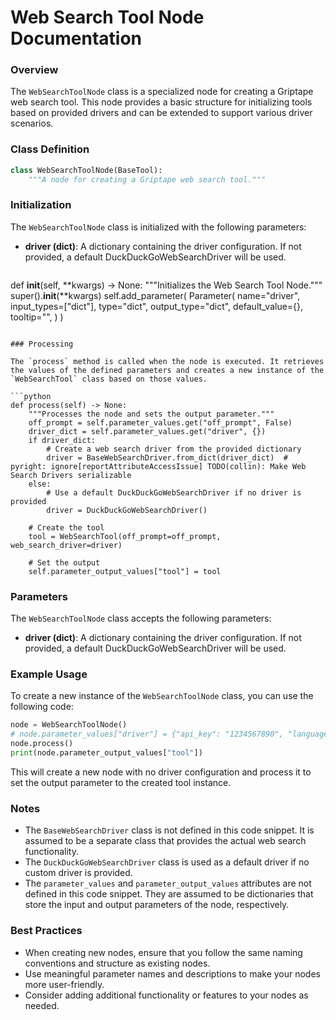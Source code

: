 # **Web Search Tool Node Documentation**

### Overview

The `WebSearchToolNode` class is a specialized node for creating a Griptape web search tool. This node provides a basic structure for initializing tools based on provided drivers and can be extended to support various driver scenarios.

### Class Definition

```python
class WebSearchToolNode(BaseTool):
    """A node for creating a Griptape web search tool."""
```

### Initialization

The `WebSearchToolNode` class is initialized with the following parameters:

- **driver (dict)**: A dictionary containing the driver configuration. If not provided, a default DuckDuckGoWebSearchDriver will be used.

  ```python
  ```

def __init__(self, \*\*kwargs) -> None:
"""Initializes the Web Search Tool Node."""
super().__init__(\*\*kwargs)
self.add_parameter(
Parameter(
name="driver",
input_types=["dict"],
type="dict",
output_type="dict",
default_value={},
tooltip="",
)
)

````

### Processing

The `process` method is called when the node is executed. It retrieves the values of the defined parameters and creates a new instance of the `WebSearchTool` class based on those values.

```python
def process(self) -> None:
    """Processes the node and sets the output parameter."""
    off_prompt = self.parameter_values.get("off_prompt", False)
    driver_dict = self.parameter_values.get("driver", {})
    if driver_dict:
        # Create a web search driver from the provided dictionary
        driver = BaseWebSearchDriver.from_dict(driver_dict)  # pyright: ignore[reportAttributeAccessIssue] TODO(collin): Make Web Search Drivers serializable
    else:
        # Use a default DuckDuckGoWebSearchDriver if no driver is provided
        driver = DuckDuckGoWebSearchDriver()

    # Create the tool
    tool = WebSearchTool(off_prompt=off_prompt, web_search_driver=driver)

    # Set the output
    self.parameter_output_values["tool"] = tool
````

### Parameters

The `WebSearchToolNode` class accepts the following parameters:

- **driver (dict)**: A dictionary containing the driver configuration. If not provided, a default DuckDuckGoWebSearchDriver will be used.

### Example Usage

To create a new instance of the `WebSearchToolNode` class, you can use the following code:

```python
node = WebSearchToolNode()
# node.parameter_values["driver"] = {"api_key": "1234567890", "language": "en"}
node.process()
print(node.parameter_output_values["tool"])
```

This will create a new node with no driver configuration and process it to set the output parameter to the created tool instance.

### Notes

- The `BaseWebSearchDriver` class is not defined in this code snippet. It is assumed to be a separate class that provides the actual web search functionality.
- The `DuckDuckGoWebSearchDriver` class is used as a default driver if no custom driver is provided.
- The `parameter_values` and `parameter_output_values` attributes are not defined in this code snippet. They are assumed to be dictionaries that store the input and output parameters of the node, respectively.

### Best Practices

- When creating new nodes, ensure that you follow the same naming conventions and structure as existing nodes.
- Use meaningful parameter names and descriptions to make your nodes more user-friendly.
- Consider adding additional functionality or features to your nodes as needed.

